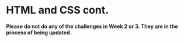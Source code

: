 # HTML and CSS cont. 

**Please do not do any of the challenges in Week 2 or 3. They are in the process of being updated.**
<!-- This week you will go into more depth on HTML and CSS and get more practice. You will also get to play with Dev Tools and consider the implications of responsive Design. Overall, this week's curriculum should give you the opportunity to go into more depth with HTML and have fun solidifying your knowledge!



## Challenges
1. [Chrome Dev Tools](1_Chrome_Dev_Tools)
2. [Intermediate HTML and CSS](2_Intermediate_HTML_CSS)
3. [Responsive Web Design](3_Responsive_Web_Design)
4. [Your Own Website - SOLO CHALLENGE!](4_Your_Own_Website_Solo_Challenge)
5. [Think about Time](5_Think_about_time)
6. [Technical Blog](6_technical_blog.md)
7. [Cultural Assignment](7_cultural_assignment.md)
8. [GPS 1.1](8_gps1_1) **DO NOT LOOK UNTIL YOUR FIRST GUIDED PAIRING SESSION!**

## Submitting your work

This week you will be storing your reflections in the challenge files in this repository. 
- Fork this (phase_0_unit_1) repository by clicking "Fork" at the top right of the page. 
- Under settings (in the right navigation bar) check the box next to "issues" under "features." This will allow people
  to give you feedback.
- Open your GitHub desktop app. Find the `phase_0_unit_1` repository and click "clone to computer." 

When you make updates to the files, you should commit your work the same way you did for your website through the app. Include a commit message like "submitting solution for 1_code_combat."

**NOTE: Sometimes we will make changes to the original repository. You will need to fetch these changes from the master branch when we announce changes.**
- If you are doing this from the Github Desktop App, follow [these](http://stackoverflow.com/questions/11394349/upstream-pulls-with-the-github-desktop-client
)
directions. 
- If you are doing it from the command line, follow [these](https://help.github.com/articles/syncing-a-fork) directions.

You need to submit your work through [this google form](https://docs.google.com/forms/d/1g_8vKuKw-UrrnbzGnNP96w6WlOeaRbiVgDxKd9EaiTo/viewform) by **Sunday at 11:59pm**. Expect to submit your links for each challenge above. 


## Remember your Unit Goals!
- Pair at least once this week with a member of your accountability group.  *You need to pair 3 times on your own this unit*
- Give feedback for each person you paired with. *You need to submit at least 5 pieces of feedback in this unit*
- Rate at least 7 pieces of [Meta Feedback](https://socrates.devbootcamp.com/feedback) on Socrates. *You need to rate 20 pieces of feedback per unit* -->
